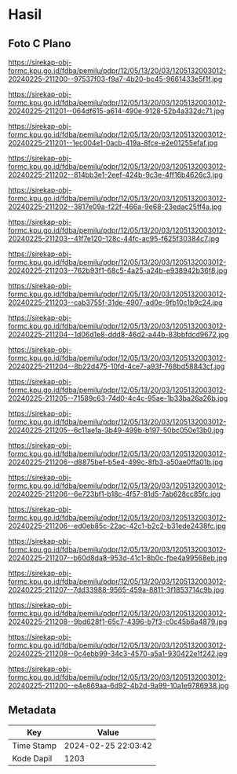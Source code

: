 # Hasil

## Foto C Plano

https://sirekap-obj-formc.kpu.go.id/fdba/pemilu/pdpr/12/05/13/20/03/1205132003012-20240225-211200--97537f03-f9a7-4b20-bc45-9661433e5f1f.jpg

https://sirekap-obj-formc.kpu.go.id/fdba/pemilu/pdpr/12/05/13/20/03/1205132003012-20240225-211201--064df615-a614-490e-9128-52b4a332dc71.jpg

https://sirekap-obj-formc.kpu.go.id/fdba/pemilu/pdpr/12/05/13/20/03/1205132003012-20240225-211201--1ec004e1-0acb-419a-8fce-e2e01255efaf.jpg

https://sirekap-obj-formc.kpu.go.id/fdba/pemilu/pdpr/12/05/13/20/03/1205132003012-20240225-211202--814bb3e1-2eef-424b-9c3e-4ff16b4626c3.jpg

https://sirekap-obj-formc.kpu.go.id/fdba/pemilu/pdpr/12/05/13/20/03/1205132003012-20240225-211202--3817e09a-f22f-466a-9e68-23edac25ff4a.jpg

https://sirekap-obj-formc.kpu.go.id/fdba/pemilu/pdpr/12/05/13/20/03/1205132003012-20240225-211203--41f7e120-128c-44fc-ac95-f625f30384c7.jpg

https://sirekap-obj-formc.kpu.go.id/fdba/pemilu/pdpr/12/05/13/20/03/1205132003012-20240225-211203--762b93f1-68c5-4a25-a24b-e938942b36f8.jpg

https://sirekap-obj-formc.kpu.go.id/fdba/pemilu/pdpr/12/05/13/20/03/1205132003012-20240225-211203--cab3755f-31de-4907-ad0e-9fb10c1b9c24.jpg

https://sirekap-obj-formc.kpu.go.id/fdba/pemilu/pdpr/12/05/13/20/03/1205132003012-20240225-211204--1d06d1e8-ddd8-46d2-a44b-83bbfdcd9672.jpg

https://sirekap-obj-formc.kpu.go.id/fdba/pemilu/pdpr/12/05/13/20/03/1205132003012-20240225-211204--8b22d475-10fd-4ce7-a93f-768bd58843cf.jpg

https://sirekap-obj-formc.kpu.go.id/fdba/pemilu/pdpr/12/05/13/20/03/1205132003012-20240225-211205--71589c63-74d0-4c4c-95ae-1b33ba26a26b.jpg

https://sirekap-obj-formc.kpu.go.id/fdba/pemilu/pdpr/12/05/13/20/03/1205132003012-20240225-211205--6c11ae1a-3b49-499b-b197-50bc050e13b0.jpg

https://sirekap-obj-formc.kpu.go.id/fdba/pemilu/pdpr/12/05/13/20/03/1205132003012-20240225-211206--d8875bef-b5e4-499c-8fb3-a50ae0ffa01b.jpg

https://sirekap-obj-formc.kpu.go.id/fdba/pemilu/pdpr/12/05/13/20/03/1205132003012-20240225-211206--6e723bf1-b18c-4f57-81d5-7ab628cc85fc.jpg

https://sirekap-obj-formc.kpu.go.id/fdba/pemilu/pdpr/12/05/13/20/03/1205132003012-20240225-211206--ed0eb85c-22ac-42c1-b2c2-b31ede2438fc.jpg

https://sirekap-obj-formc.kpu.go.id/fdba/pemilu/pdpr/12/05/13/20/03/1205132003012-20240225-211207--b60d8da8-953d-41c1-8b0c-fbe4a99568eb.jpg

https://sirekap-obj-formc.kpu.go.id/fdba/pemilu/pdpr/12/05/13/20/03/1205132003012-20240225-211207--7dd33988-9565-459a-8811-3f1853714c9b.jpg

https://sirekap-obj-formc.kpu.go.id/fdba/pemilu/pdpr/12/05/13/20/03/1205132003012-20240225-211208--9bd628f1-65c7-4396-b7f3-c0c45b6a4879.jpg

https://sirekap-obj-formc.kpu.go.id/fdba/pemilu/pdpr/12/05/13/20/03/1205132003012-20240225-211208--0c4ebb99-34c3-4570-a5a1-930422e1f242.jpg

https://sirekap-obj-formc.kpu.go.id/fdba/pemilu/pdpr/12/05/13/20/03/1205132003012-20240225-211200--e4e869aa-6d92-4b2d-9a99-10a1e9786938.jpg


## Metadata

| Key        | Value               |
| ---------- | ------------------- |
| Time Stamp | 2024-02-25 22:03:42 |
| Kode Dapil | 1203                |



